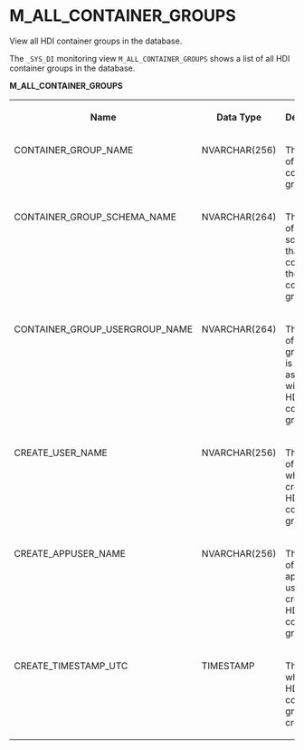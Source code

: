 <!-- loio0f41f811e62d4deb8235e4bbcf471613 -->

# M\_ALL\_CONTAINER\_GROUPS

View all HDI container groups in the database.



The `_SYS_DI` monitoring view `M_ALL_CONTAINER_GROUPS` shows a list of all HDI container groups in the database.

**M\_ALL\_CONTAINER\_GROUPS**


<table>
<tr>
<th valign="top">

Name



</th>
<th valign="top">

Data Type



</th>
<th valign="top">

Description



</th>
</tr>
<tr>
<td valign="top">

CONTAINER\_GROUP\_NAME



</td>
<td valign="top">

NVARCHAR\(256\)



</td>
<td valign="top">

The name of the HDI container group



</td>
</tr>
<tr>
<td valign="top">

CONTAINER\_GROUP\_SCHEMA\_NAME



</td>
<td valign="top">

NVARCHAR\(264\)



</td>
<td valign="top">

The name of the schema that contains the HDI container group’s API



</td>
</tr>
<tr>
<td valign="top">

CONTAINER\_GROUP\_USERGROUP\_NAME



</td>
<td valign="top">

NVARCHAR\(264\)



</td>
<td valign="top">

The name of the user group that is associated with the HDI container group



</td>
</tr>
<tr>
<td valign="top">

CREATE\_USER\_NAME



</td>
<td valign="top">

NVARCHAR\(256\)



</td>
<td valign="top">

The name of the user who created the HDI container group



</td>
</tr>
<tr>
<td valign="top">

CREATE\_APPUSER\_NAME



</td>
<td valign="top">

NVARCHAR\(256\)



</td>
<td valign="top">

The name of the application user who created the HDI container group



</td>
</tr>
<tr>
<td valign="top">

CREATE\_TIMESTAMP\_UTC



</td>
<td valign="top">

TIMESTAMP



</td>
<td valign="top">

The time at which the HDI container group was created



</td>
</tr>
</table>

